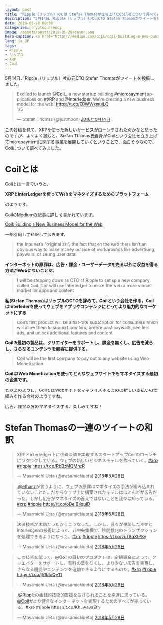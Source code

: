 ```yaml
---
layout: post
title: "Ripple（リップル）のCTO Stefan Thomasが立ち上げたCoil社について調べてみました"
description: "5月14日、Ripple（リップル）社の元CTO Stefan Thomasがツイートを投稿しました。この投稿を見て、XRPを使った新しいサービスがローンチされたのかなと思ったのですが、よくよく読むと、Stefan Thomas氏自身がCoilという会社を立ち上げてmicropaymentに関する事業を展開していくということで、面白そうなので、Coilについて調べてみました。"
date: 2018-05-28 00:00
categories: cryptocurrency
image: /assets/posts/2018-05-28/cover.png
hero-caption: <a href="https://medium.com/coil/coil-building-a-new-business-model-for-the-web-d33124358b6">Coilの記事</a>よりスクリーンショット
lang: ja_JP
tags:
- Ripple
- リップル
- XRP
- Coil
---
```


5月14日、Ripple（リップル）社の元CTO Stefan Thomasがツイートを投稿しました。

<blockquote class="twitter-tweet" data-lang="ja"><p lang="en" dir="ltr">Excited to launch <a href="https://twitter.com/Coil_?ref_src=twsrc%5Etfw">@Coil_</a>, a new startup building <a href="https://twitter.com/hashtag/micropayment?src=hash&amp;ref_src=twsrc%5Etfw">#micropayment</a> applications on <a href="https://twitter.com/hashtag/XRP?src=hash&amp;ref_src=twsrc%5Etfw">#XRP</a> and <a href="https://twitter.com/Interledger?ref_src=twsrc%5Etfw">@Interledger</a>. We&#39;re creating a new business model for the web! <a href="https://t.co/X0WWxmulLQ">https://t.co/X0WWxmulLQ</a><br>1/5</p>&mdash; Stefan Thomas (@justmoon) <a href="https://twitter.com/justmoon/status/996012724235759616?ref_src=twsrc%5Etfw">2018年5月14日</a></blockquote> <script async src="https://platform.twitter.com/widgets.js" charset="utf-8"></script> 

この投稿を見て、XRPを使った新しいサービスがローンチされたのかなと思ったのですが、よくよく読むと、Stefan Thomas氏自身がCoilという会社を立ち上げてmicropaymentに関する事業を展開していくということで、面白そうなので、Coilについて調べてみました。

# Coilとは

Coilとは一言でいうと、

**XRPとInterLedgerを使ってWebをマネタイズするためのプラットフォーム**

のようです。

CoilのMediumの記事に詳しく書かれています。

[Coil: Building a New Business Model for the Web](https://medium.com/coil/coil-building-a-new-business-model-for-the-web-d33124358b6)

一部引用して和訳しておきます。

>  the Internet’s “original sin”, the fact that on the web there isn’t an obvious way to make money outside of workarounds like advertising, paywalls, or selling user data.

**インターネットの原罪は、広告・課金・ユーザーデータを売る以外に収益を得る方法がWebにないことだ。**

>  I will be stepping down as CTO of Ripple to set up a new company called Coil. Coil will use Interledger to make the web a more vibrant market for apps and content 

**私(Stefan Thomas)はリップルのCTOを辞めて、Coilという会社を作る。CoilはInterlederを使ってウェブをアプリやコンテンツにとってより魅力的なマーケットにする**


> Coil’s first product will be a flat-rate subscription for consumers which will allow them to support creators, breeze past paywalls, see less ads, and unlock additional features and content

**Coilの最初の製品は、クリエイターをサポートし、課金を無くし、広告を減らし、さらなるコンテンツを顧客に提供する。**


> Coil will be the first company to pay out to any website using Web Monetization

**CoilはIWeb Monetizationを使ってどんなウェブサイトでもマネタイズする最初の企業です。**


と以上のように、CoilとはWebサイトをマネタイズするための新しい支払いの仕組みを作る会社のようですね。

広告、課金以外のマネタイズ手法、楽しみですね！


# Stefan Thomasの一連のツイートの和訳

<blockquote class="twitter-tweet" data-lang="ja"><p lang="ja" dir="ltr">XRPとinterledger上に少額決済を実現するスタートアップCoilのローンチにワクワクしている。ウェブの新しいビジネスモデルを作っていく。<a href="https://twitter.com/hashtag/xrp?src=hash&amp;ref_src=twsrc%5Etfw">#xrp</a> <a href="https://twitter.com/hashtag/ripple?src=hash&amp;ref_src=twsrc%5Etfw">#ripple</a> <a href="https://t.co/RbBzMQMhzR">https://t.co/RbBzMQMhzR</a></p>&mdash; Masamichi Ueta (@masamichiueta) <a href="https://twitter.com/masamichiueta/status/1001065580571459584?ref_src=twsrc%5Etfw">2018年5月28日</a></blockquote> <script async src="https://platform.twitter.com/widgets.js" charset="utf-8"></script> 

<blockquote class="twitter-tweet" data-lang="ja"><p lang="ja" dir="ltr">.<a href="https://twitter.com/EthanZ?ref_src=twsrc%5Etfw">@ethanz</a>が言うように、ウェブの原罪はマネタイズの手法が組み込まれていないことだ。だからウェブ上に構築されたモデルはほとんどが広告だった。しかし広告がマネタイズの答えではないことを我々は知っている。<a href="https://twitter.com/hashtag/xrp?src=hash&amp;ref_src=twsrc%5Etfw">#xrp</a> <a href="https://twitter.com/hashtag/ripple?src=hash&amp;ref_src=twsrc%5Etfw">#ripple</a> <a href="https://t.co/oDejBKquiD">https://t.co/oDejBKquiD</a></p>&mdash; Masamichi Ueta (@masamichiueta) <a href="https://twitter.com/masamichiueta/status/1001077886357393408?ref_src=twsrc%5Etfw">2018年5月28日</a></blockquote> <script async src="https://platform.twitter.com/widgets.js" charset="utf-8"></script> 

<blockquote class="twitter-tweet" data-lang="ja"><p lang="ja" dir="ltr">決済技術が未熟だったからこうなった。しかし、我々が構築したXRPとinterledgerの技術によって、非中央集権で、秒間数兆のトランザクションを処理できるようになった。<a href="https://twitter.com/hashtag/xrp?src=hash&amp;ref_src=twsrc%5Etfw">#xrp</a> <a href="https://twitter.com/hashtag/ripple?src=hash&amp;ref_src=twsrc%5Etfw">#ripple</a> <a href="https://t.co/zuTBqXIP8y">https://t.co/zuTBqXIP8y</a></p>&mdash; Masamichi Ueta (@masamichiueta) <a href="https://twitter.com/masamichiueta/status/1001078633329377282?ref_src=twsrc%5Etfw">2018年5月28日</a></blockquote> <script async src="https://platform.twitter.com/widgets.js" charset="utf-8"></script> 

<blockquote class="twitter-tweet" data-lang="ja"><p lang="ja" dir="ltr">この技術を使って、<a href="https://twitter.com/Coil?ref_src=twsrc%5Etfw">@Coil</a> の最初のプロダクトは、定額課金によって、クリエイターをサポートし、有料の壁をなくし、より少ない広告を実現し、さらなる機能やコンテンツを追加できるようにするものだ。<a href="https://twitter.com/hashtag/xrp?src=hash&amp;ref_src=twsrc%5Etfw">#xrp</a> <a href="https://twitter.com/hashtag/ripple?src=hash&amp;ref_src=twsrc%5Etfw">#ripple</a> <a href="https://t.co/jh1b1oQyTf">https://t.co/jh1b1oQyTf</a></p>&mdash; Masamichi Ueta (@masamichiueta) <a href="https://twitter.com/masamichiueta/status/1001079792806969344?ref_src=twsrc%5Etfw">2018年5月28日</a></blockquote> <script async src="https://platform.twitter.com/widgets.js" charset="utf-8"></script> 

<blockquote class="twitter-tweet" data-lang="ja"><p lang="ja" dir="ltr">.<a href="https://twitter.com/Ripple?ref_src=twsrc%5Etfw">@Ripple</a>の金銭的技術的支援を受けられることを幸運に思っている。<a href="https://twitter.com/Coil?ref_src=twsrc%5Etfw">@Coil</a>がより健全なインターネットを実現するためのすべてが揃っている。<a href="https://twitter.com/hashtag/xrp?src=hash&amp;ref_src=twsrc%5Etfw">#xrp</a> <a href="https://twitter.com/hashtag/ripple?src=hash&amp;ref_src=twsrc%5Etfw">#ripple</a> <a href="https://t.co/KhuwavaEfh">https://t.co/KhuwavaEfh</a></p>&mdash; Masamichi Ueta (@masamichiueta) <a href="https://twitter.com/masamichiueta/status/1001080434606751746?ref_src=twsrc%5Etfw">2018年5月28日</a></blockquote> <script async src="https://platform.twitter.com/widgets.js" charset="utf-8"></script> 



